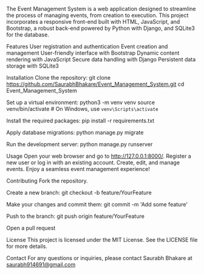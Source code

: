 The Event Management System is a web application designed to streamline the process of managing events, from creation to execution. This project incorporates a responsive front-end built with HTML, JavaScript, and Bootstrap, a robust back-end powered by Python with Django, and SQLite3 for the database.

Features
  User registration and authentication
  Event creation and management
  User-friendly interface with Bootstrap
  Dynamic content rendering with JavaScript
  Secure data handling with Django
  Persistent data storage with SQLite3

Installation
  Clone the repository:
    git clone https://github.com/SaurabhBhakare/Event_Management_System.git
    cd Event_Management_System  

  Set up a virtual environment:
    python3 -m venv venv
    source venv/bin/activate  # On Windows, use `venv\Scripts\activate`
  
  Install the required packages:
    pip install -r requirements.txt
  
  Apply database migrations:
    python manage.py migrate

  Run the development server:
    python manage.py runserver

Usage
  Open your web browser and go to http://127.0.0.1:8000/.
  Register a new user or log in with an existing account.
  Create, edit, and manage events.
  Enjoy a seamless event management experience!  

Contributing
  Fork the repository.
  
  Create a new branch:
    git checkout -b feature/YourFeature
    
  Make your changes and commit them:
    git commit -m 'Add some feature'
  
  Push to the branch:
    git push origin feature/YourFeature
  
  Open a pull request

License
This project is licensed under the MIT License. See the LICENSE file for more details.

Contact
For any questions or inquiries, please contact Saurabh Bhakare at saurabh914691@gmail.com


  
